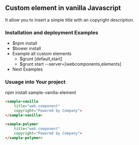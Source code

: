 ## Custom element in vanilla Javascript
It allow you to insert a simple title with an copyright description.

### Installation and deployment Examples  
* $npm install
* $bower install
* Example all custom elements
  * $grunt [default,start]
  * $grunt start --server=[webcomponents,elements]
* Next Examples

### Usuage into Your project
npm install sample-vanilla-element

```html
<sample-vanilla
	title="web component"
	copyright="Powered by Company">
</sample-vanilla>

<sample-polymer
	title="web component"
	copyright="Powered by Company">
</sample-polymer>
```